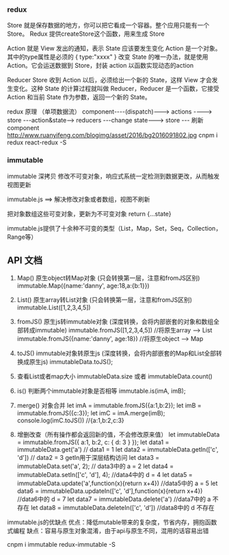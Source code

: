 ### redux
Store 
就是保存数据的地方，你可以把它看成一个容器。整个应用只能有一个 Store。 Redux 提供createStore这个函数，用来生成 Store

Action 
就是 View 发出的通知，表示 State 应该要发生变化 Action 是一个对象。其中的type属性是必须的 { type:"xxxx" }
改变 State 的唯一办法，就是使用 Action。它会运送数据到 Store，封装 action 以函数实现动态的action

Reducer
Store 收到 Action 以后，必须给出一个新的 State，这样 View 才会发生变化。这种 State 的计算过程就叫做 Reducer，Reducer 是一个函数，它接受 Action 和当前 State 作为参数，返回一个新的 State。

redux 原理 （单项数据流）
component----(dispatch)---> actions ----> store ---action&state--> reducers ---change state---> store --- 刷新 component
http://www.ruanyifeng.com/blogimg/asset/2016/bg2016091802.jpg
cnpm i redux react-redux -S

### immutable
immutable 深拷贝 修改不可变对象，响应式系统一定检测到数据更改，从而触发视图更新

immutable.js ==> 解决修改对象或者数组，视图不刷新

把对象数组这些可变对象，更新为不可变对象 return {...state}

immutable.js提供了十余种不可变的类型（List，Map，Set，Seq，Collection，Range等）

## API 文档
1. Map() 原生object转Map对象 (只会转换第一层，注意和fromJS区别) immutable.Map({name:'danny', age:18,a:{b:1}})

2. List() 原生array转List对象 (只会转换第一层，注意和fromJS区别) immutable.List([1,2,3,4,5])

3. fromJS() 原生js转immutable对象 (深度转换，会将内部嵌套的对象和数组全部转成immutable) immutable.fromJS([1,2,3,4,5]) //将原生array --> List immutable.fromJS({name:'danny', age:18}) //将原生object --> Map

4. toJS() immutable对象转原生js (深度转换，会将内部嵌套的Map和List全部转换成原生js) immutableData.toJS();

5. 查看List或者map大小
    immutableData.size 或者 immutableData.count()

6. is() 判断两个immutable对象是否相等 immutable.is(imA, imB);

7. merge() 对象合并 
    let imA = immutable.fromJS({a:1,b:2});
    let imB = immutable.fromJS({c:3});
    let imC = imA.merge(imB);
    console.log(imC.toJS()) //{a:1,b:2,c:3}

8. 增删改查（所有操作都会返回新的值，不会修改原来值）
    let immutableData = immutable.fromJS({ a:1, b:2, c: { d: 3 } });
    let data1 = immutableData.get('a') // data1 = 1
    let data2 = immutableData.getIn(['c', 'd']) // data2 = 3 getIn用于深层结构访问 
    let data3 = immutableData.set('a', 2); // data3中的 a = 2 
    let data4 = immutableData.setIn(['c', 'd'], 4); //data4中的 d = 4 
    let data5 = immutableData.update('a',function(x){return x+4}) //data5中的 a = 5
    let data6 = immutableData.updateIn(['c', 'd'],function(x){return x+4}) //data6中的 d = 7 
    let data7 = immutableData.delete('a') //data7中的 a 不存在 
    let data8 = immutableData.deleteIn(['c', 'd']) //data8中的 d 不存在

immutable.js的优缺点
    优点：降低mutable带来的复杂度，节省内存，拥抱函数式编程
    缺点：容易与原生对象混淆，由于api与原生不同，混用的话容易出错

cnpm i immutable redux-immutable -S
